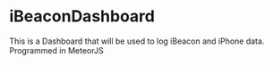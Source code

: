 # iBeaconDashboard
This is a Dashboard that will be used to log iBeacon and iPhone data. Programmed in MeteorJS
